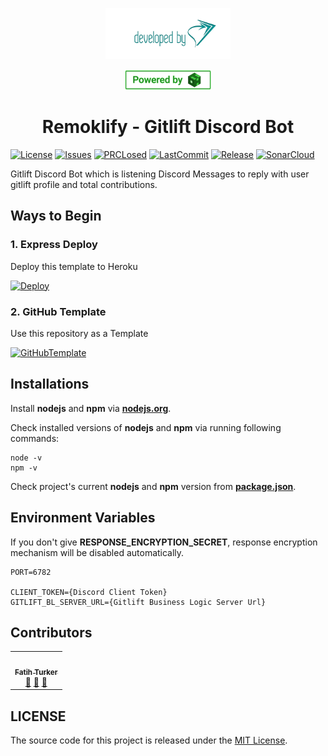 <p align="center">
   <a href="https://remoklify.com">
    <img src="https://raw.githubusercontent.com/remoklify/remoklify.github.io/master/assets/logo/developed-by.png" alt="Logo" width=200>
  </a>
</p>

<p align="center">
   <a href="https://remoklify.com">
    <img src="https://raw.githubusercontent.com/open-template-hub/open-template-hub.github.io/master/assets/min/badge/powered-by-light-mode.min.png" alt="Logo" width=140>
  </a>
</p>

<h1 align="center">
Remoklify - Gitlift Discord Bot
</h1>

[![License](https://img.shields.io/github/license/remoklify/gitlift-discord-bot?color=43b043&style=for-the-badge)](LICENSE)
[![Issues](https://img.shields.io/github/issues/remoklify/gitlift-discord-bot?color=43b043&style=for-the-badge)](https://github.com/remoklify/gitlift-discord-bot/issues)
[![PRCLosed](https://img.shields.io/github/issues-pr-closed-raw/remoklify/gitlift-discord-bot?color=43b043&style=for-the-badge)](https://github.com/remoklify/gitlift-discord-bot/pulls?q=is%3Apr+is%3Aclosed)
[![LastCommit](https://img.shields.io/github/last-commit/remoklify/gitlift-discord-bot?color=43b043&style=for-the-badge)](https://github.com/remoklify/gitlift-discord-bot/commits/master)
[![Release](https://img.shields.io/github/release/remoklify/gitlift-discord-bot?include_prereleases&color=43b043&style=for-the-badge)](https://github.com/remoklify/gitlift-discord-bot/releases)
[![SonarCloud](https://img.shields.io/sonar/quality_gate/remoklify_gitlift-discord-bot?server=https%3A%2F%2Fsonarcloud.io&label=Sonar%20Cloud&style=for-the-badge&logo=sonarcloud)](https://sonarcloud.io/dashboard?id=remoklify_gitlift-discord-bot)

Gitlift Discord Bot which is listening Discord Messages to reply with user gitlift profile and total contributions.

## Ways to Begin

### 1. Express Deploy

Deploy this template to Heroku

[![Deploy](https://img.shields.io/badge/Deploy_to-Heroku-7056bf.svg?style=for-the-badge&logo=heroku)](https://heroku.com/deploy?template=https://github.com/remoklify/gitlift-discord-bot)

### 2. GitHub Template

Use this repository as a Template

[![GitHubTemplate](https://img.shields.io/badge/GitHub-Template-24292e.svg?style=for-the-badge&logo=github)](https://github.com/remoklify/gitlift-discord-bot/generate)

## Installations

Install **nodejs** and **npm** via **[nodejs.org](https://nodejs.org)**.

Check installed versions of **nodejs** and **npm** via running following commands:

```
node -v
npm -v
```

Check project's current **nodejs** and **npm** version from **[package.json](package.json)**.

## Environment Variables

If you don't give **RESPONSE_ENCRYPTION_SECRET**, response encryption mechanism will be disabled automatically.

```applescript
PORT=6782

CLIENT_TOKEN={Discord Client Token}
GITLIFT_BL_SERVER_URL={Gitlift Business Logic Server Url}
```

## Contributors

<!-- ALL-CONTRIBUTORS-LIST:START - Do not remove or modify this section -->
<!-- prettier-ignore-start -->
<!-- markdownlint-disable -->
<table>
  <tr>
    <td align="center"><a href="https://github.com/fatihturker"><img src="https://avatars1.githubusercontent.com/u/2202179?s=460&u=261b1129e7106c067783cb022ab9999aad833bdc&v=4" width="100px;" alt=""/><br /><sub><b>Fatih Turker</b></sub></a><br /><a href="https://github.com/remoklify/gitlift-discord-bot/issues/created_by/fatihturker" title="Answering Questions">💬</a> <a href="https://github.com/remoklify/gitlift-discord-bot/commits?author=fatihturker" title="Documentation">📖</a> <a href="https://github.com/remoklify/gitlift-discord-bot/pulls?q=is%3Apr+reviewed-by%3Afatihturker" title="Reviewed Pull Requests">👀</a></td>
  </tr>
</table>

<!-- markdownlint-enable -->
<!-- prettier-ignore-end -->

<!-- ALL-CONTRIBUTORS-LIST:END -->

## LICENSE

The source code for this project is released under the [MIT License](LICENSE).
